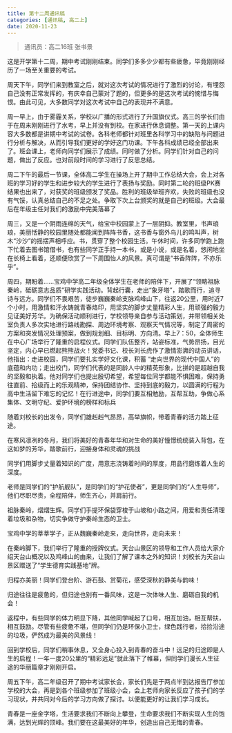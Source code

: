 ```yaml
---
title: 第十二周通讯稿
categories: [通讯稿, 高二上]
date: 2020-11-23
---
```


> 通讯员：高二16班 张书景

这是开学第十二周，期中考试刚刚结束。同学们多多少少都有些疲惫，毕竟刚刚经历了一场至关重要的考试。

周天下午，同学们来到教室之后，就对这次考试的情况进行了激烈的讨论，有埋怨自己没有正常发挥的，有庆幸自己蒙对了题的，但更多的是这次考试的惋惜与悔恨。由此可见，大多数同学对这次考试中自己的表现并不满意。

周一早上，由于雾霾关系，学校以广播的形式进行了升国旗仪式。高三的学长们由于在周末刚刚进行了水考，早上并没有到校。在家进行休息调整。第一天的上课内容大多数都是讲期中考试的试卷。各科老师都针对班里各科学习中的缺陷与问题进行分析与解决，从而引导我们更好的学好这门功课。下午各科成绩已经全部出来了。班会课上，老师向同学们展示了成绩。同时做了分析。同学们针对自己的问题，做出了反应。也对前段时间的学习进行了反思总结。

周二下午的最后一节课，全体高二学生在操场上开了期中工作总结大会，会上对各班的学习好的学生和进步较大的学生进行了表扬与奖励。同时第二轮的班级PK赛结果也出来了，对获奖的班级颁发了奖品。胜利的班级举班齐欢，失败的班级也没有气馁，认真总结自己的不足之处。争取下次上台颁奖的就是自己的班级。大会最后在年级主任对我们的激励中完美落幕了

周三，又是一个阴雨连绵的天气，给宝中校园蒙上了一层阴抑。教室里，书声琅琅，美丽恬静的校园里随处都能闻到阵阵书香，这书香与窗外鸟儿的鸣叫声，树木“沙沙”的摇摆声相呼应。书，贯穿了整个校园生活。午休时间，许多同学跑上跑下忙着去图书馆借书，也有些同学正手持一本书，或是小说，或是名着，悠闲地坐在长椅上看着，还顺便欣赏了一下周围怡人的风景。真可谓是“书香阵阵，不亦乐乎”。

周四，期盼着……宝鸡中学高二年级全体学生在老师的陪伴下，开展了“领略祖脉秦岭，砥砺意志品质”研学实践活动。背起行囊，走出“象牙塔”，踏歌而行，追寻诗与远方。同学们不畏艰苦，徒步巍巍秦岭支脉鸡峰山下，往返20公里，用时近7个小时，用激情和汗水铸就青春烙印，用坚实的脚步丈量精彩人生，用顽强的毅力见证美好芳华。为确保活动顺利进行，学校领导亲自参与活动策划，并带领相关处室负责人多次实地进行路线勘探、周边环境考察、观察天气情况等，制定了周密的方案和突发情况处理预案，做到规划细、目标明、方向清。早上7：50，全体师生在中心广场举行了隆重的启程仪式。同学们队伍整齐，站姿标准，气势昂扬，目光坚定，内心早已燃起熊熊战火！党委书记、校长刘长虎作了激情澎湃的动员讲话，他指出：走进校园，同学们要扎实学好文化课，积蓄 “走向世界的现代中国人”的底蕴和内功；走出校门，同学们代表的是同龄人中的精英形象，比拼的是超越自我的坚毅和执着。他对同学们也提出殷切希望，希望每位同学都能不惧困难，保持勇往直前、拾级而上的乐观精神，保持团结协作、坚持到底的毅力，以圆满的行程为高中生活留下难忘的记忆！在行进途中，同学们要互相勉励，互帮互助，争做心系集体、文明守纪、爱护环境的榜样和标兵

随着刘校长的出发令，同学们雄赳赳气昂昂，高举旗帜，带着青春的活力踏上征途。

在寒风凛冽的冬月，我们将美好的青春年华和对生命的美好憧憬统统装入背包，在这如梦的芳华，踏歌前行，迎接身体和灵魂的挑战

同学们用脚步丈量着知识的广度，用意志浇铸着时间的厚度，用品行磨炼着人生的深度。

老师是同学们的“护航舰队”，是同学们的“护花使者”，更是同学们的“人生导师”，他们尽职尽责，全程陪伴，师生齐心，并肩前行。

祖脉秦岭，熠熠生辉。同学们手提环保袋穿梭于山坡和小路之间，用爱和责任清理着垃圾和杂物，切实争做守护秦岭生态的卫士。

宝鸡中学的莘莘学子，正从魏巍秦岭走来，走向世界，走向未来！

在秦岭脚下，我们举行了隆重的授牌仪式。天台山景区的领导和工作人员给大家介绍天台山概况以及鸡峰山的由来，让我们了解了课本之外的知识！刘校长为天台山景区赠送了“学生德育实践基地”牌。

归程亦美丽！同学们登台阶、游石鼓、赏菊花，感受深秋的静美与韵味！

归途往往是疲惫的，但归途也别有一番风味，这是一次体味人生、磨砺自我的机会！

返程中，有些同学的体力明显下降，其他同学喊起了口号，相互加油，相互帮扶，相互鼓励。尽管有些疲惫不堪，但同学们仍是环保小卫士，绿色践行者，拾捡沿途的垃圾，俨然成为最美的风景线！ 

回到学校后，同学们稍事休息，又全身心投入到青春的奋斗中！远足的归途即是人生的启程！一年一度20公里的“精彩远足”就此落下了帷幕，但同学们漫长人生征途的华丽篇章才刚刚开启。

周五下午，高二年级召开了期中考试家长会，家长们先是于两点半到达报告厅参加学校的大会，再是到各个班级参加了班级小会，会上老师向家长反应了孩子们的学习现状，并共同对今后的学习方向做了探讨。以便能更好的让我们学习成长。

青春是一座金字塔，生活要求我们不断向上攀登，生命要求我们不断实现人生的饱满，达到光辉的顶峰。我们要在这最美好的年华，创造出自己无悔的青春。
